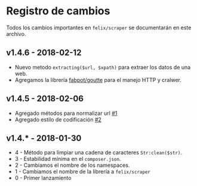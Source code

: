 # Registro de cambios

Todos los cambios importantes en `felix/scraper` se documentarán en este archivo.

## v1.4.6 - 2018-02-12
- Nuevo metodo `extracting($url, $xpath)` para extraer los datos de una web.
- Agregamos la librería [fabpot/goutte](https://github.com/FriendsOfPHP/Goutte) para el manejo HTTP y cralwer.

## v1.4.5 - 2018-02-06
- Agregado métodos para normalizar url [#1](https://github.com/soyFelixBarros/Scraper/issues/1)
- Agregado estilo de codificación [#2](https://github.com/soyFelixBarros/Scraper/issues/2)

## v1.4.* - 2018-01-30
- 4 - Método para limpiar una cadena de caracteres `Str:clean($str)`.
- 3 - Estabilidad mínima en el `composer.json`.
- 2 - Cambiamos el nombre de los namespaces.
- 1 - Cambiamos el nombre de la  librería a `felix/scraper`
- 0 - Primer lanzamiento